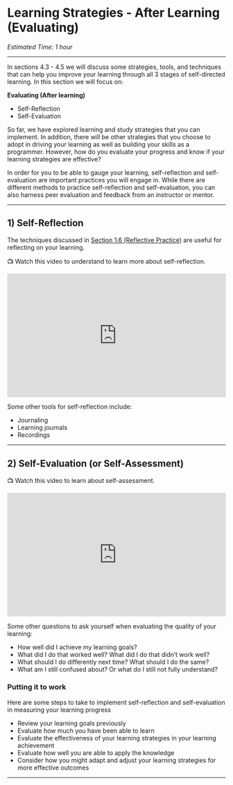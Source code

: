 # Learning Strategies - After Learning (Evaluating)

*Estimated Time: 1 hour*

---

In sections 4.3 - 4.5 we will discuss some strategies, tools, and techniques that can help you improve your learning through all 3 stages of self-directed learning. In this section we will focus on:

**Evaluating (After learning)**

- Self-Reflection
- Self-Evaluation

So far, we have explored learning and study strategies that you can implement. In addition, there will be other strategies that you choose to adopt in driving your learning as well as building your skills as a programmer. However, how do you evaluate your progress and know if your learning strategies are effective?

In order for you to be able to gauge your learning, self-reflection and self-evaluation are important practices you will engage in. While there are different methods to practice self-reflection and self-evaluation, you can also harness peer evaluation and feedback from an instructor or mentor.

---

## 1) Self-Reflection

The techniques discussed in [Section 1.6 (Reflective Practice)](/optimizing-your-learning/how-to-get-anything-you-want-in-life/reflective-practice.md) are useful for reflecting on your learning.

<aside>


📺 Watch this video to understand to learn more about self-reflection.

</aside>

<div style="position: relative; padding-bottom: 56.25%; height: 0;"><iframe src="https://www.youtube.com/embed/tJP4eKEP0mE" title="YouTube video player" frameborder="0" allow="accelerometer; autoplay; clipboard-write; encrypted-media; gyroscope; picture-in-picture" allowfullscreen style="position: absolute; top: 0; left: 0; width: 100%; height: 100%;"></iframe></div>

Some other tools for self-reflection include:

- Journaling
- Learning journals
- Recordings

---

## 2) Self-Evaluation (or Self-Assessment)

<aside>

📺 Watch this video to learn about self-assessment.

</aside>


<div style="position: relative; padding-bottom: 56.25%; height: 0;"><iframe src="https://www.youtube.com/embed/Qo_5dJ-dlIQ" title="YouTube video player" frameborder="0" allow="accelerometer; autoplay; clipboard-write; encrypted-media; gyroscope; picture-in-picture" allowfullscreen style="position: absolute; top: 0; left: 0; width: 100%; height: 100%;"></iframe></div>


Some other questions to ask yourself when evaluating the quality of your learning:

- How well did I achieve my learning goals?
- What did I do that worked well? What did I do that didn’t work well?
- What should I do differently next time? What should I do the same?
- What am I still confused about? Or what do I still not fully understand?

### Putting it to work

Here are some steps to take to implement self-reflection and self-evaluation in measuring your learning progress

- Review your learning goals previously
- Evaluate how much you have been able to learn
- Evaluate the effectiveness of your learning strategies in your learning achievement
- Evaluate how well you are able to apply the knowledge
- Consider how you might adapt and adjust your learning strategies for more effective outcomes

---
